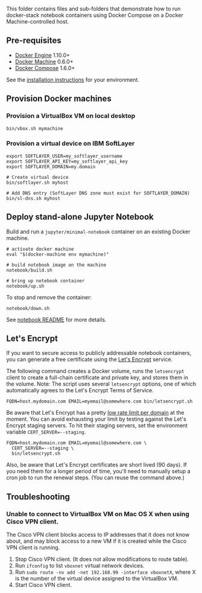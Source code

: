 This folder contains files and sub-folders that demonstrate how to run docker-stack notebook containers using Docker Compose on a Docker Machine-controlled host.

## Pre-requisites

* [Docker Engine](https://docs.docker.com/engine/) 1.10.0+
* [Docker Machine](https://docs.docker.com/machine/) 0.6.0+
* [Docker Compose](https://docs.docker.com/compose/) 1.6.0+

See the [installation instructions](https://docs.docker.com/engine/installation/) for your environment.

## Provision Docker machines

### Provision a VirtualBox VM on local desktop

```
bin/vbox.sh mymachine
```

### Provision a virtual device on IBM SoftLayer

```
export SOFTLAYER_USER=my_softlayer_username
export SOFTLAYER_API_KEY=my_softlayer_api_key
export SOFTLAYER_DOMAIN=my.domain

# Create virtual device
bin/softlayer.sh myhost

# Add DNS entry (SoftLayer DNS zone must exist for SOFTLAYER_DOMAIN)
bin/sl-dns.sh myhost
```

## Deploy stand-alone Jupyter Notebook

Build and run a `jupyter/minimal-notebook` container on an existing Docker machine.

```
# activate docker machine
eval "$(docker-machine env mymachine)"

# build notebook image on the machine
notebook/build.sh

# bring up notebook container
notebook/up.sh
```

To stop and remove the container:

```
notebook/down.sh
```

See [notebook README](notebook/README.md) for more details.

## Let's Encrypt

If you want to secure access to publicly addressable notebook containers, you can generate a free certificate using the [Let's Encrypt](https://letsencrypt.org) service.

The following command creates a Docker volume, runs the `letsencrypt` client to create a full-chain certificate and private key, and stores them in the volume.  Note: The script uses several `letsencrypt` options, one of which automatically agrees to the Let's Encrypt Terms of Service.

```
FQDN=host.mydomain.com EMAIL=myemail@somewhere.com bin/letsencrypt.sh
```

Be aware that Let's Encrypt has a pretty [low rate limit per domain](https://community.letsencrypt.org/t/public-beta-rate-limits/4772/3) at the moment.  You can avoid exhausting your limit by testing against the Let's Encrypt staging servers.  To hit their staging servers, set the environment variable `CERT_SERVER=--staging`.

```
FQDN=host.mydomain.com EMAIL=myemail@somewhere.com \
  CERT_SERVER=--staging \
  bin/letsencrypt.sh
```

Also, be aware that Let's Encrypt certificates are short lived (90 days).  If you need them for a longer period of time, you'll need to manually setup a cron job to run the renewal steps. (You can reuse the command above.)

## Troubleshooting

### Unable to connect to VirtualBox VM on Mac OS X when using Cisco VPN client.

The Cisco VPN client blocks access to IP addresses that it does not know about, and may block access to a new VM if it is created while the Cisco VPN client is running.

1. Stop Cisco VPN client. (It does not allow modifications to route table).
2. Run `ifconfig` to list `vboxnet` virtual network devices.
3. Run `sudo route -nv add -net 192.168.99 -interface vboxnetX`, where X is the number of the virtual device assigned to the VirtualBox VM.
4. Start Cisco VPN client.
